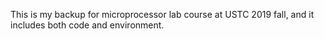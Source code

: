 This is my backup for microprocessor lab course at USTC 2019 fall, and it includes both code and environment.